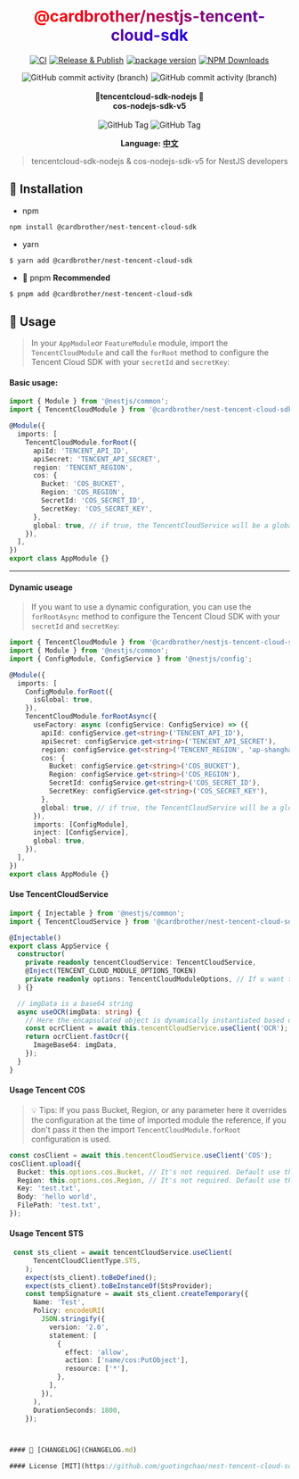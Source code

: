 <h1 align="center">
    <span style="color:#FF0000;">@</span><span style="color:#F90006;">c</span><span style="color:#F3000C;">a</span><span style="color:#ED0012;">r</span><span style="color:#E70018;">d</span><span style="color:#E1001E;">b</span><span style="color:#DB0024;">r</span><span style="color:#D5002A;">o</span><span style="color:#CF0030;">t</span><span style="color:#C90036;">h</span><span style="color:#C3003C;">e</span><span style="color:#BD0042;">r</span><span style="color:#B70048;">/</span><span style="color:#B1004E;">n</span><span style="color:#AB0054;">e</span><span style="color:#A5005A;">s</span><span style="color:#9F0060;">t</span><span style="color:#990066;">j</span><span style="color:#93006C;">s</span><span style="color:#8D0072;">-</span><span style="color:#870078;">t</span><span style="color:#81007E;">e</span><span style="color:#7B0084;">n</span><span style="color:#75008A;">c</span><span style="color:#6F0090;">e</span><span style="color:#690096;">n</span><span style="color:#63009C;">t</span><span style="color:#5D00A2;">-</span><span style="color:#5700A8;">c</span><span style="color:#5100AE;">l</span><span style="color:#4B00B4;">o</span><span style="color:#4500BA;">u</span><span style="color:#3F00C0;">d</span><span style="color:#3900C6;">-</span><span style="color:#3300CC;">s</span><span style="color:#2D00D2;">d</span><span style="color:#2700D8;">k</span>
</h1>
<p style="text-align:center;display:flex;justify-content:center;gap:5px;" align="center">
  <a href="https://github.com/guotingchao/nest-tencent-cloud-sdk/actions/workflows/CI.yml">
    <img alt="CI" src="https://github.com/guotingchao/nest-tencent-cloud-sdk/actions/workflows/CI.yml/badge.svg"/>
  </a>
  <a href="https://github.com/guotingchao/nest-tencent-cloud-sdk/actions/workflows/Release.yml">
    <img alt="Release &amp; Publish" src="https://github.com/guotingchao/nest-tencent-cloud-sdk/actions/workflows/Release.yml/badge.svg"/>
  </a>
  <a href="https://badge.fury.io/js/@cardbrother%2Fnestjs-tencent-cloud-sdk">
    <img alt="package version" src="https://badge.fury.io/js/@cardbrother%2Fnestjs-tencent-cloud-sdk.svg"/>
  </a>
  <a href="https://www.npmjs.com/package/@cardbrother/nestjs-tencent-cloud-sdk">
    <img alt="NPM Downloads" src="https://img.shields.io/npm/d18m/%40cardbrother%2Fnestjs-tencent-cloud-sdk"/>
  </a>
</p>
<p style="text-align:center;display:flex;justify-content:center;gap:5px;" align="center">
  <img alt="GitHub commit activity (branch)" src="https://img.shields.io/github/commit-activity/t/guotingchao/nest-tencent-cloud-sdk/main?logo=github&amp;logoColor=green&amp;color=%23FF40E0D0"/>
  <img alt="GitHub commit activity (branch)" src="https://img.shields.io/github/commit-activity/t/guotingchao/nest-tencent-cloud-sdk/develop?logo=github&amp;logoColor=green&amp;label=Develop%20Commits&amp;color=%23FF40E0D0"/>
</p>

<p style="display:flex;padding: 3px 0; justify-content:center; align-items:center;" align="center">
  <strong style="width:200px;">🚨tencentcloud-sdk-nodejs 🚨cos-nodejs-sdk-v5</strong>
  <p align="center">
    <img alt="GitHub Tag" src="https://img.shields.io/github/v/tag/TencentCloud/tencentcloud-sdk-nodejs?color=slateblue&labelColor=red&label=version">
    <img alt="GitHub Tag" src="https://img.shields.io/github/v/tag/tencentyun/cos-nodejs-sdk-v5?color=slateblue&labelColor=red&label=version">
  </p>
  <p align="center"><strong>Language: <a href="README_ZH.md">中文</a></strong></p>
</p>

> tencentcloud-sdk-nodejs & cos-nodejs-sdk-v5 for NestJS developers

## 🔨 Installation

- npm

```bash
npm install @cardbrother/nest-tencent-cloud-sdk
```

- yarn

```bash
$ yarn add @cardbrother/nest-tencent-cloud-sdk
```

- 🚀 pnpm **Recommended**

```bash
$ pnpm add @cardbrother/nest-tencent-cloud-sdk
```

## 🍚 Usage

> In your `AppModule`or `FeatureModule` module, import the `TencentCloudModule` and call the `forRoot` method to configure the Tencent Cloud SDK with your `secretId` and `secretKey`:

#### **Basic usage:**

```ts
import { Module } from '@nestjs/common';
import { TencentCloudModule } from '@cardbrother/nest-tencent-cloud-sdk';

@Module({
  imports: [
    TencentCloudModule.forRoot({
      apiId: 'TENCENT_API_ID',
      apiSecret: 'TENCENT_API_SECRET',
      region: 'TENCENT_REGION',
      cos: {
        Bucket: 'COS_BUCKET',
        Region: 'COS_REGION',
        SecretId: 'COS_SECRET_ID',
        SecretKey: 'COS_SECRET_KEY',
      },
      global: true, // if true, the TencentCloudService will be a global service, default is false
    }),
  ],
})
export class AppModule {}
```

---

#### **Dynamic useage**

> If you want to use a dynamic configuration, you can use the `forRootAsync` method to configure the Tencent Cloud SDK with your `secretId` and `secretKey`:

```ts
import { TencentCloudModule } from '@cardbrother/nestjs-tencent-cloud-sdk';
import { Module } from '@nestjs/common';
import { ConfigModule, ConfigService } from '@nestjs/config';

@Module({
  imports: [
    ConfigModule.forRoot({
      isGlobal: true,
    }),
    TencentCloudModule.forRootAsync({
      useFactory: async (configService: ConfigService) => ({
        apiId: configService.get<string>('TENCENT_API_ID'),
        apiSecret: configService.get<string>('TENCENT_API_SECRET'),
        region: configService.get<string>('TENCENT_REGION', 'ap-shanghai'),
        cos: {
          Bucket: configService.get<string>('COS_BUCKET'),
          Region: configService.get<string>('COS_REGION'),
          SecretId: configService.get<string>('COS_SECRET_ID'),
          SecretKey: configService.get<string>('COS_SECRET_KEY'),
        },
        global: true, // if true, the TencentCloudService will be a global service, default is false
      }),
      imports: [ConfigModule],
      inject: [ConfigService],
      global: true,
    }),
  ],
})
export class AppModule {}
```

#### **Use TencentCloudService**

```ts
import { Injectable } from '@nestjs/common';
import { TencentCloudService } from '@cardbrother/nest-tencent-cloud-sdk';

@Injectable()
export class AppService {
  constructor(
    private readonly tencentCloudService: TencentCloudService,
    @Inject(TENCENT_CLOUD_MODULE_OPTIONS_TOKEN)
    private readonly options: TencentCloudModuleOptions, // If u want to get the options u can use this
  ) {}

  // imgData is a base64 string
  async useOCR(imgData: string) {
    // Here the encapsulated object is dynamically instantiated based on the enumeration
    const ocrClient = await this.tencentCloudService.useClient('OCR'); // or SMS,COS,etc
    return ocrClient.fastOcr({
      ImageBase64: imgData,
    });
  }
}
```

#### **Usage Tencent COS**

> 💡 Tips: If you pass Bucket, Region, or any parameter here it overrides the configuration at the time of imported module the reference, if you don't pass it then the import `TencentCloudModule.forRoot` configuration is used.

```ts
const cosClient = await this.tencentCloudService.useClient('COS');
cosClient.upload({
  Bucket: this.options.cos.Bucket, // It's not required. Default use the configuration at the Module Import time
  Region: this.options.cos.Region, // It's not required. Default use the configuration at the Module Import time
  Key: 'test.txt',
  Body: 'hello world',
  FilePath: 'test.txt',
});
```

#### **Usage Tencent STS**

```ts
 const sts_client = await tencentCloudService.useClient(
      TencentCloudClientType.STS,
    );
    expect(sts_client).toBeDefined();
    expect(sts_client).toBeInstanceOf(StsProvider);
    const tempSignature = await sts_client.createTemporary({
      Name: 'Test',
      Policy: encodeURI(
        JSON.stringify({
          version: '2.0',
          statement: [
            {
              effect: 'allow',
              action: ['name/cos:PutObject'],
              resource: ['*'],
            },
          ],
        }),
      ),
      DurationSeconds: 1800,
    });



#### 📝 [CHANGELOG](CHANGELOG.md)

#### License [MIT](https://github.com/guotingchao/nest-tencent-cloud-sdk/blob/main/LICENSE)
```
